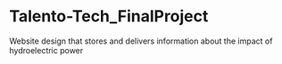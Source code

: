 # Talento-Tech_FinalProject
Website design that stores and delivers information about the impact of hydroelectric power
